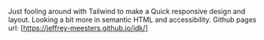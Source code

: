 Just fooling around with Tailwind to make a Quick responsive design and layout.
Looking a bit more in semantic HTML and accessibility.
Github pages url: [https://jeffrey-meesters.github.io/idk/]
